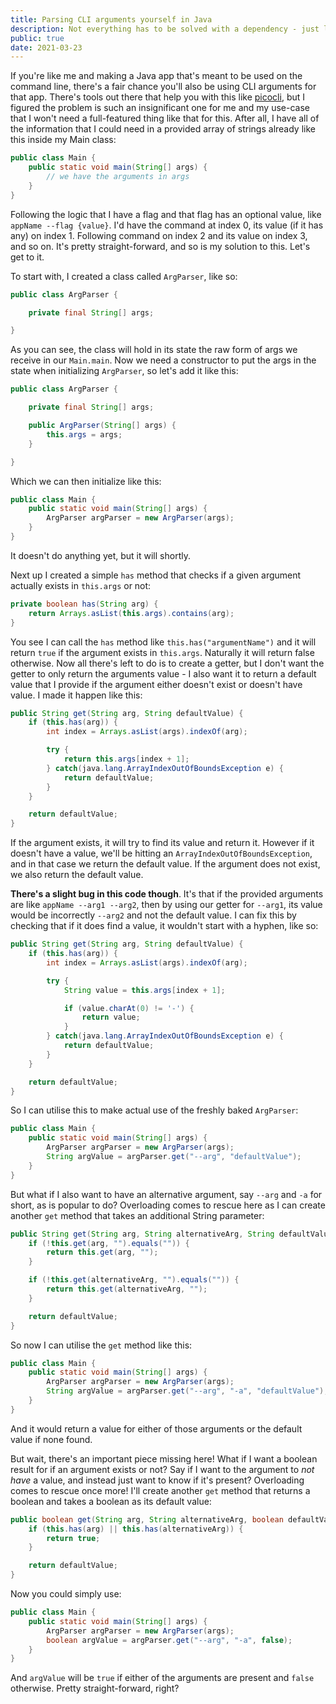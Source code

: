 ```yaml
---
title: Parsing CLI arguments yourself in Java
description: Not everything has to be solved with a dependency - just like parsing CLI arguments can be done with a simple, straight-forward helper class that I can write myself.
public: true
date: 2021-03-23
---
```


If you're like me and making a Java app that's meant to be used on the command line, there's a fair chance you'll also be using CLI arguments for that app. There's tools out there that help you with this like [picocli](https://picocli.info), but I figured the problem is such an insignificant one for me and my use-case that I won't need a full-featured thing like that for this. After all, I have all of the information that I could need in a provided array of strings already like this inside my Main class:

```java
public class Main {
	public static void main(String[] args) {
		// we have the arguments in args
	}
}
```
 
Following the logic that I have a flag and that flag has an optional value, like `appName --flag {value}`. I'd have the command at index 0, its value (if it has any) on index 1. Following command on index 2 and its value on index 3, and so on. It's pretty straight-forward, and so is my solution to this. Let's get to it.

To start with, I created a class called `ArgParser`, like so:

```java
public class ArgParser {

	private final String[] args;

}
```

As you can see, the class will hold in its state the raw form of args we receive in our `Main.main`. Now we need a constructor to put the args in the state when initializing `ArgParser`, so let's add it like this:

```java
public class ArgParser {

	private final String[] args;

	public ArgParser(String[] args) {
		this.args = args;
	}

}
```

Which we can then initialize like this:

```java
public class Main {
	public static void main(String[] args) {
		ArgParser argParser = new ArgParser(args);
	}
}
```

It doesn't do anything yet, but it will shortly.

Next up I created a simple `has` method that checks if a given argument actually exists in `this.args` or not:

```java
private boolean has(String arg) {
	return Arrays.asList(this.args).contains(arg);
}
```

You see I can call the `has` method like `this.has("argumentName")` and it will return `true` if the argument exists in `this.args`. Naturally it will return false otherwise. Now all there's left to do is to create a getter, but I don't want the getter to only return the arguments value - I also want it to return a default value that I provide if the argument either doesn't exist or doesn't have value. I made it happen like this:

```java
public String get(String arg, String defaultValue) {
	if (this.has(arg)) {
		int index = Arrays.asList(args).indexOf(arg);

		try {
			return this.args[index + 1];
		} catch(java.lang.ArrayIndexOutOfBoundsException e) {
			return defaultValue;
		}
	}

	return defaultValue;
}
```

If the argument exists, it will try to find its value and return it. However if it doesn't have a value, we'll be hitting an `ArrayIndexOutOfBoundsException`, and in that case we return the default value. If the argument does not exist, we also return the default value.

**There's a slight bug in this code though**. It's that if the provided arguments are like `appName --arg1 --arg2`, then by using our getter for `--arg1`, its value would be incorrectly `--arg2` and not the default value. I can fix this by checking that if it does find a value, it wouldn't start with a hyphen, like so:

```java
public String get(String arg, String defaultValue) {
	if (this.has(arg)) {
		int index = Arrays.asList(args).indexOf(arg);

		try {
			String value = this.args[index + 1];

			if (value.charAt(0) != '-') {
				return value;
			}
		} catch(java.lang.ArrayIndexOutOfBoundsException e) {
			return defaultValue;
		}
	}

	return defaultValue;
}
```

So I can utilise this to make actual use of the freshly baked `ArgParser`:


```java
public class Main {
	public static void main(String[] args) {
		ArgParser argParser = new ArgParser(args);
		String argValue = argParser.get("--arg", "defaultValue");
	}
}
```

But what if I also want to have an alternative argument, say `--arg` and `-a` for short, as is popular to do? Overloading comes to rescue here as I can create another `get` method that takes an additional String parameter:

```java
public String get(String arg, String alternativeArg, String defaultValue) {
	if (!this.get(arg, "").equals("")) {
		return this.get(arg, "");
	}

	if (!this.get(alternativeArg, "").equals("")) {
		return this.get(alternativeArg, "");
	}

	return defaultValue;
}
```

So now I can utilise the `get` method like this:

```java
public class Main {
	public static void main(String[] args) {
		ArgParser argParser = new ArgParser(args);
		String argValue = argParser.get("--arg", "-a", "defaultValue");
	}
}
```

And it would return a value for either of those arguments or the default value if none found. 

But wait, there's an important piece missing here! What if I want a boolean result for if an argument exists or not? Say if I want to the argument to _not have_ a value, and instead just want to know if it's present? Overloading comes to rescue once more! I'll create another `get` method that returns a boolean and takes a boolean as its default value:

```java
public boolean get(String arg, String alternativeArg, boolean defaultValue) {
	if (this.has(arg) || this.has(alternativeArg)) {
		return true;
	}

	return defaultValue;
}
```

Now you could simply use:

```java
public class Main {
	public static void main(String[] args) {
		ArgParser argParser = new ArgParser(args);
		boolean argValue = argParser.get("--arg", "-a", false);
	}
}
```

And `argValue` will be `true` if either of the arguments are present and `false` otherwise. Pretty straight-forward, right?
